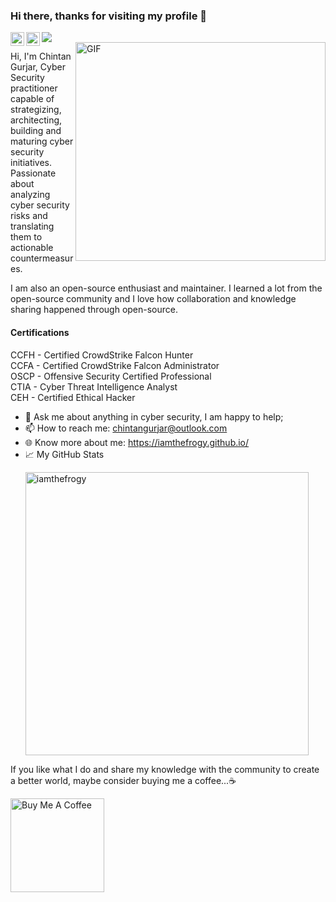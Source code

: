 ### Hi there, thanks for visiting my profile 👋
![](https://visitor-badge.glitch.me/badge?page_id=iamthefrogy.iamthefrogy)<a href="https://twitter.com/iamthefrogy">
  <img align="left" alt="Chintan Gurjar | Twitter" width="22px" src="https://raw.githubusercontent.com/peterthehan/peterthehan/master/assets/twitter.svg" />
</a>
<a href="https://www.linkedin.com/in/chintangurjar/">
  <img align="left" alt="Chintan Gurjar" width="22px" src="https://raw.githubusercontent.com/peterthehan/peterthehan/master/assets/linkedin.svg" /> 
  </a>
<br/>
  <img align="right" alt="GIF" src="https://camo.githubusercontent.com/992babdffd8c74a1502de375fbdf7e4d54773242/68747470733a2f2f6d656469612e67697068792e636f6d2f6d656469612f53576f536b4e36447854737a71494b4571762f67697068792e676966?raw=true" width="400" height="350" />

Hi, I'm Chintan Gurjar, Cyber Security practitioner capable of strategizing, architecting, building and maturing cyber security initiatives. Passionate about analyzing cyber security risks and translating them to actionable countermeasures.

I am also an open-source enthusiast and maintainer. I learned a lot from the open-source community and I love how collaboration and knowledge sharing happened through open-source. <br/>

#### Certifications
CCFH - Certified CrowdStrike Falcon Hunter<br/>
CCFA - Certified CrowdStrike Falcon Administrator<br/>
OSCP - Offensive Security Certified Professional<br/>
CTIA - Cyber Threat Intelligence Analyst<br/>
CEH - Certified Ethical Hacker<br/>
- 💬 Ask me about anything in cyber security, I am happy to help;
- 📫 How to reach me: chintangurjar@outlook.com
- 🌐 Know more about me: https://iamthefrogy.github.io/
- 📈 My GitHub Stats
  <p align="left"> <img src="https://github-readme-stats.vercel.app/api?username=iamthefrogy&show_icons=true&theme=gotham" alt="iamthefrogy" width="453"/>

 If you like what I do and share my knowledge with the community to create a better world, maybe consider buying me a coffee...☕ 

<a href="https://www.buymeacoffee.com/frogy" target="_blank"><img src="https://cdn.buymeacoffee.com/buttons/v2/default-yellow.png" alt="Buy Me A Coffee" width="150" ></a>

